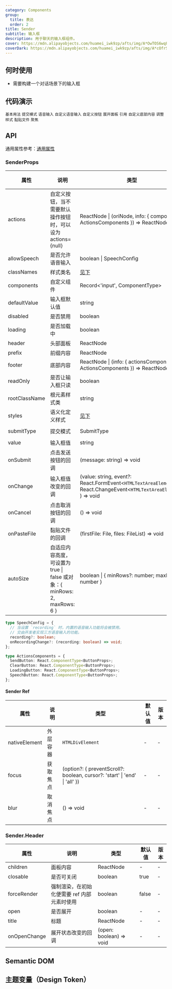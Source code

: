 ```yaml
---
category: Components
group:
  title: 表达
  order: 2
title: Sender
subtitle: 输入框
description: 用于聊天的输入框组件。
cover: https://mdn.alipayobjects.com/huamei_iwk9zp/afts/img/A*OwTOS6wqFIsAAAAAAAAAAAAADgCCAQ/original
coverDark: https://mdn.alipayobjects.com/huamei_iwk9zp/afts/img/A*cOfrS4fVkOMAAAAAAAAAAAAADgCCAQ/original
---
```


## 何时使用

- 需要构建一个对话场景下的输入框

## 代码演示

<!-- prettier-ignore -->
<code src="./demo/basic.tsx">基本用法</code>
<code src="./demo/submitType.tsx">提交模式</code>
<code src="./demo/speech.tsx">语音输入</code>
<code src="./demo/speech-custom.tsx">自定义语音输入</code>
<code src="./demo/actions.tsx">自定义按钮</code>
<code src="./demo/header.tsx">展开面板</code>
<code src="./demo/header-fixed.tsx">引用</code>
<code src="./demo/footer.tsx">自定义底部内容</code>
<code src="./demo/send-style.tsx">调整样式</code>
<code src="./demo/paste-image.tsx">黏贴文件</code>
<code src="./demo/focus.tsx">聚焦</code>

## API

通用属性参考：[通用属性](/docs/react/common-props)

### SenderProps

| 属性 | 说明 | 类型 | 默认值 | 版本 |
| --- | --- | --- | --- | --- |
| actions | 自定义按钮，当不需要默认操作按钮时，可以设为 actions={null} | ReactNode \| (oriNode, info: { components: ActionsComponents }) => ReactNode | - | - |
| allowSpeech | 是否允许语音输入 | boolean \| SpeechConfig | false | - |
| classNames | 样式类名 | [见下](#semantic-dom) | - | - |
| components | 自定义组件 | Record<'input', ComponentType> | - | - |
| defaultValue | 输入框默认值 | string | - | - |
| disabled | 是否禁用 | boolean | false | - |
| loading | 是否加载中 | boolean | false | - |
| header | 头部面板 | ReactNode | - | - |
| prefix | 前缀内容 | ReactNode | - | - |
| footer | 底部内容 | ReactNode \| (info: { actionsComponents: ActionsComponents }) => ReactNode | - | - |
| readOnly | 是否让输入框只读 | boolean | false | - |
| rootClassName | 根元素样式类 | string | - | - |
| styles | 语义化定义样式 | [见下](#semantic-dom) | - | - |
| submitType | 提交模式 | SubmitType | `enter` \| `shiftEnter` | - |
| value | 输入框值 | string | - | - |
| onSubmit | 点击发送按钮的回调 | (message: string) => void | - | - |
| onChange | 输入框值改变的回调 | (value: string, event?: React.FormEvent<`HTMLTextAreaElement`> \| React.ChangeEvent<`HTMLTextAreaElement`> ) => void | - | - |
| onCancel | 点击取消按钮的回调 | () => void | - | - |
| onPasteFile | 黏贴文件的回调 | (firstFile: File, files: FileList) => void | - | - |
| autoSize | 自适应内容高度，可设置为 true \| false 或对象：{ minRows: 2, maxRows: 6 } | boolean \| { minRows?: number; maxRows?: number } | { maxRows: 8 } | - |

```typescript | pure
type SpeechConfig = {
  // 当设置 `recording` 时，内置的语音输入功能将会被禁用。
  // 交由开发者实现三方语音输入的功能。
  recording?: boolean;
  onRecordingChange?: (recording: boolean) => void;
};
```

```typescript | pure
type ActionsComponents = {
  SendButton: React.ComponentType<ButtonProps>;
  ClearButton: React.ComponentType<ButtonProps>;
  LoadingButton: React.ComponentType<ButtonProps>;
  SpeechButton: React.ComponentType<ButtonProps>;
};
```

#### Sender Ref

| 属性 | 说明 | 类型 | 默认值 | 版本 |
| --- | --- | --- | --- | --- |
| nativeElement | 外层容器 | `HTMLDivElement` | - | - |
| focus | 获取焦点 | (option?: { preventScroll?: boolean, cursor?: 'start' \| 'end' \| 'all' }) | - | - |
| blur | 取消焦点 | () => void | - | - |

### Sender.Header

| 属性 | 说明 | 类型 | 默认值 | 版本 |
| --- | --- | --- | --- | --- |
| children | 面板内容 | ReactNode | - | - |
| closable | 是否可关闭 | boolean | true | - |
| forceRender | 强制渲染，在初始化便需要 ref 内部元素时使用 | boolean | false | - |
| open | 是否展开 | boolean | - | - |
| title | 标题 | ReactNode | - | - |
| onOpenChange | 展开状态改变的回调 | (open: boolean) => void | - | - |

## Semantic DOM

<code src="./demo/_semantic.tsx" simplify="true"></code>

## 主题变量（Design Token）

<ComponentTokenTable component="Sender"></ComponentTokenTable>
